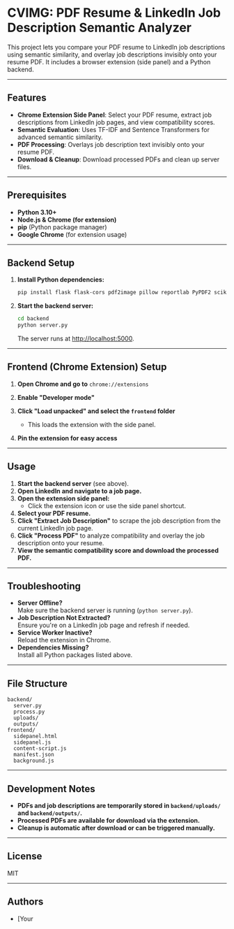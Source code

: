 # CVIMG: PDF Resume & LinkedIn Job Description Semantic Analyzer

This project lets you compare your PDF resume to LinkedIn job descriptions using semantic similarity, and overlay job descriptions invisibly onto your resume PDF. It includes a browser extension (side panel) and a Python backend.

---

## Features

- **Chrome Extension Side Panel**: Select your PDF resume, extract job descriptions from LinkedIn job pages, and view compatibility scores.
- **Semantic Evaluation**: Uses TF-IDF and Sentence Transformers for advanced semantic similarity.
- **PDF Processing**: Overlays job description text invisibly onto your resume PDF.
- **Download & Cleanup**: Download processed PDFs and clean up server files.

---

## Prerequisites

- **Python 3.10+**
- **Node.js & Chrome (for extension)**
- **pip** (Python package manager)
- **Google Chrome** (for extension usage)

---

## Backend Setup

1. **Install Python dependencies:**

   ```bash
   pip install flask flask-cors pdf2image pillow reportlab PyPDF2 scikit-learn sentence-transformers
   ```

2. **Start the backend server:**

   ```bash
   cd backend
   python server.py
   ```

   The server runs at [http://localhost:5000](http://localhost:5000).

---

## Frontend (Chrome Extension) Setup

1. **Open Chrome and go to** `chrome://extensions`
2. **Enable "Developer mode"**
3. **Click "Load unpacked" and select the `frontend` folder**

   - This loads the extension with the side panel.

4. **Pin the extension for easy access**

---

## Usage

1. **Start the backend server** (see above).
2. **Open LinkedIn and navigate to a job page.**
3. **Open the extension side panel:**
   - Click the extension icon or use the side panel shortcut.
4. **Select your PDF resume.**
5. **Click "Extract Job Description"** to scrape the job description from the current LinkedIn job page.
6. **Click "Process PDF"** to analyze compatibility and overlay the job description onto your resume.
7. **View the semantic compatibility score and download the processed PDF.**

---

## Troubleshooting

- **Server Offline?**  
  Make sure the backend server is running (`python server.py`).
- **Job Description Not Extracted?**  
  Ensure you're on a LinkedIn job page and refresh if needed.
- **Service Worker Inactive?**  
  Reload the extension in Chrome.
- **Dependencies Missing?**  
  Install all Python packages listed above.

---

## File Structure

```
backend/
  server.py
  process.py
  uploads/
  outputs/
frontend/
  sidepanel.html
  sidepanel.js
  content-script.js
  manifest.json
  background.js
```

---

## Development Notes

- **PDFs and job descriptions are temporarily stored in `backend/uploads/` and `backend/outputs/`.**
- **Processed PDFs are available for download via the extension.**
- **Cleanup is automatic after download or can be triggered manually.**

---

## License

MIT

---

## Authors

- [Your